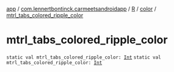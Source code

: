 [app](../../../index.md) / [com.lennertbontinck.carmeetsandroidapp](../../index.md) / [R](../index.md) / [color](index.md) / [mtrl_tabs_colored_ripple_color](./mtrl_tabs_colored_ripple_color.md)

# mtrl_tabs_colored_ripple_color

`static val mtrl_tabs_colored_ripple_color: `[`Int`](https://kotlinlang.org/api/latest/jvm/stdlib/kotlin/-int/index.html)
`static val mtrl_tabs_colored_ripple_color: `[`Int`](https://kotlinlang.org/api/latest/jvm/stdlib/kotlin/-int/index.html)